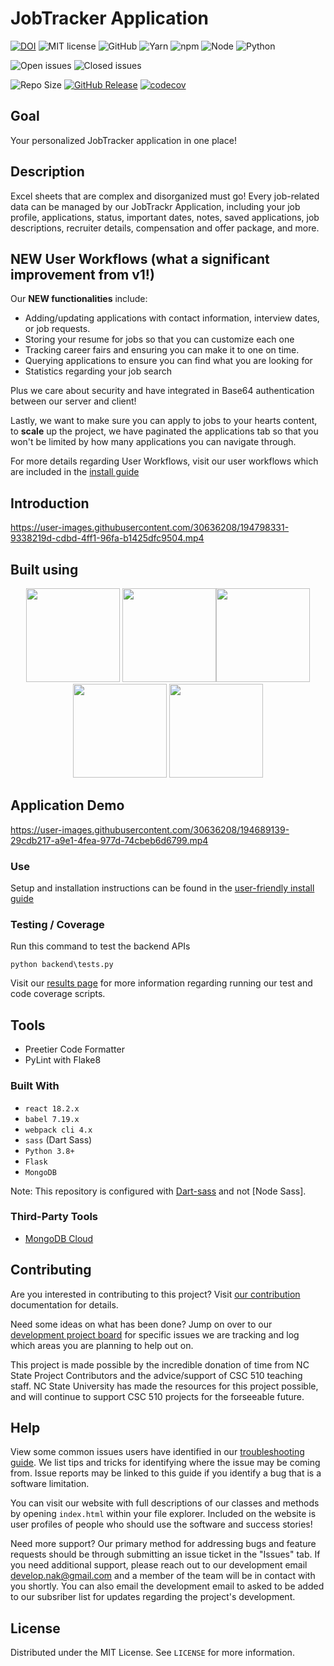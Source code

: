 # JobTracker Application

[![DOI](https://zenodo.org/badge/558546454.svg)](https://zenodo.org/badge/latestdoi/558546454)
![MIT license](https://img.shields.io/badge/License-MIT-green.svg)
![GitHub](https://img.shields.io/badge/Language-JavaScript-blue.svg)
![Yarn](https://img.shields.io/badge/Yarn-v1.22.19-green.svg)
![npm](https://img.shields.io/badge/npm-v8.9.0-green.svg)
![Node](https://img.shields.io/badge/node-v16.15.1-green.svg)
![Python](https://img.shields.io/badge/python-v3.8-green.svg)

![Open issues](https://img.shields.io/github/issues-raw/nakraft/tracker4J)
![Closed issues](https://img.shields.io/github/issues-closed-raw/nakraft/tracker4J?color=bright-green)
<!-- [![frontend-build](https://github.com/ekanshsinghal/se-group26-proj1/actions/workflows/frontend_build_test.yml/badge.svg?branch=main)](https://github.com/ekanshsinghal/se-group26-proj1/actions/workflows/frontend_build_test.yml)
[![Backend-build](https://github.com/ekanshsinghal/se-group26-proj1/actions/workflows/backend_build.yml/badge.svg)](https://github.com/ekanshsinghal/se-group26-proj1/actions/workflows/backend_build.yml)
[![Backend-Test](https://github.com/ekanshsinghal/se-group26-proj1/actions/workflows/backend_test.yml/badge.svg)](https://github.com/ekanshsinghal/se-group26-proj1/actions/workflows/backend_test.yml) -->

![Repo Size](https://img.shields.io/github/repo-size/nakraft/tracker4J?color=brightgreen)
[![GitHub Release](https://img.shields.io/github/release/nakraft/tracker4J)](https://github.com/nakraft/tracker4J/releases/)
[![codecov](https://codecov.io/gh/nakraft/tracker4J/branch/master/graph/badge.svg?token=A6c0vrGL1s)](https://codecov.io/gh/nakraft/tracker4J)

## Goal

Your personalized JobTracker application in one place!

## Description

Excel sheets that are complex and disorganized must go! Every job-related data can be managed by our JobTrackr Application, including your job profile, applications, status, important dates, notes, saved applications, job descriptions, recruiter details, compensation and offer package, and more.

## NEW User Workflows (what a significant improvement from v1!)

Our __NEW functionalities__ include: 

- Adding/updating applications with contact information, interview dates, or job requests. 
- Storing your resume for jobs so that you can customize each one
- Tracking career fairs and ensuring you can make it to one on time.
- Querying applications to ensure you can find what you are looking for
- Statistics regarding your job search

Plus we care about security and have integrated in Base64 authentication between our server and client! 

Lastly, we want to make sure you can apply to jobs to your hearts content, to __scale__ up the project, we have paginated the applications tab so that you won't be limited by how many applications you can navigate through. 

For more details regarding User Workflows, visit our user workflows which are included in the [install guide](INSTALL.md)

## Introduction

https://user-images.githubusercontent.com/30636208/194798331-9338219d-cdbd-4ff1-96fa-b1425dfc9504.mp4

## Built using

<p align="center">
<img src="https://user-images.githubusercontent.com/30636208/194690148-8e3dbe93-2ede-4da8-a44a-e4ee165b6b3b.png" width="150"> <img src="https://upload.wikimedia.org/wikipedia/commons/thumb/a/a7/React-icon.svg/2300px-React-icon.svg.png" width="150"><img src="https://upload.wikimedia.org/wikipedia/commons/9/9a/Visual_Studio_Code_1.35_icon.svg" width="150"> <img src="https://cdn.worldvectorlogo.com/logos/mongodb-icon-1.svg" width ="150"/> <img src="https://camo.githubusercontent.com/36ecb78d148678488fa43e5916e131906c15ea485b30232739d5633b2e0ce18c/68747470733a2f2f6b6576696e2d62726f776e2e636f6d2f696d616765732f666c61736b2d6c6f676f2e737667" width ="150"/> 
</p>

## Application Demo

https://user-images.githubusercontent.com/30636208/194689139-29cdb217-a9e1-4fea-977d-74cbeb6d6799.mp4

### Use 

Setup and installation instructions can be found in the [user-friendly install guide](INSTALL.md)

### Testing / Coverage

Run this command to test the backend APIs

```
python backend\tests.py
```

Visit our [results page](/docs/results.md) for more information regarding running our test and code coverage scripts. 

## Tools

-   Preetier Code Formatter
-   PyLint with Flake8

### Built With

-   `react 18.2.x`
-   `babel 7.19.x`
-   `webpack cli 4.x`
-   `sass` (Dart Sass)
-   `Python 3.8+`
-   `Flask`
-   `MongoDB`

Note: This repository is configured with [Dart-sass](https://github.com/sass/dart-sass) and not [Node Sass].


### Third-Party Tools

-   [MongoDB Cloud](https://www.mongodb.com/)

## Contributing

Are you interested in contributing to this project? Visit [our contribution](CONTRIBUTING.md) documentation for details. 
  
Need some ideas on what has been done? Jump on over to our [development project board](https://github.com/users/nakraft/projects/2/views/1) for specific issues we are tracking and log which areas you are planning to help out on. 

This project is made possible by the incredible donation of time from NC State Project Contributors and the advice/support of CSC 510 teaching staff. NC State University has made the resources for this project possible, and will continue to support CSC 510 projects for the forseeable future. 

## Help 

View some common issues users have identified in our [troubleshooting guide](https://github.com/nakraft/tracker4J/blob/master/docs/troubleshooting_guide.md). We list tips and tricks for identifying where the issue may be coming from. Issue reports may be linked to this guide if you identify a bug that is a software limitation. 

You can visit our website with full descriptions of our classes and methods by opening ```index.html``` within your file explorer. Included on the website is user profiles of people who should use the software and success stories!
  
Need more support? Our primary method for addressing bugs and feature requests should be through submitting an issue ticket in the "Issues" tab. If you need additional support, please reach out to our development email develop.nak@gmail.com and a member of the team will be in contact with you shortly. You can also email the development email to asked to be added to our subsriber list for updates regarding the project's development.

## License

Distributed under the MIT License. See `LICENSE` for more information.
